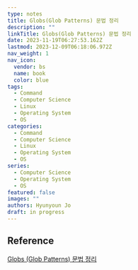 ```yaml
---
type: notes
title: Globs(Glob Patterns) 문법 정리
description: ""
linkTitle: Globs(Glob Patterns) 문법 정리
date: 2023-11-19T06:27:53.162Z
lastmod: 2023-12-09T06:18:06.972Z
nav_weight: 1
nav_icon:
  vendor: bs
  name: book
  color: blue
tags:
  - Command
  - Computer Science
  - Linux
  - Operating System
  - OS
categories:
  - Command
  - Computer Science
  - Linux
  - Operating System
  - OS
series:
  - Computer Science
  - Operating System
  - OS
featured: false
images: ""
authors: Hyunyoun Jo
draft: in progress
---
```


## Reference

[Globs (Glob Patterns) 문법 정리](https://www.daleseo.com/glob-patterns/)
